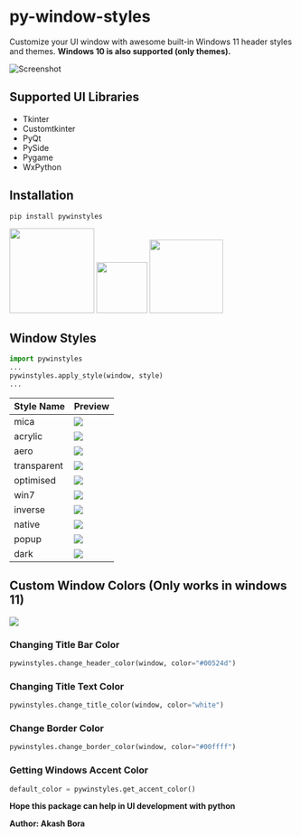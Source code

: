 # py-window-styles

Customize your UI window with awesome built-in Windows 11 header styles and themes.
**Windows 10 is also supported (only themes).**

![Screenshot](https://github.com/Akascape/py-window-styles/assets/89206401/986062c0-30a0-4289-929a-e5e2440b8dd1)

## Supported UI Libraries
- Tkinter
- Customtkinter
- PyQt
- PySide
- Pygame
- WxPython
  
## Installation
```
pip install pywinstyles
```
<img src="https://img.shields.io/badge/Platform-Windows-informational?" width="150"> [<img src="https://img.shields.io/pypi/v/pywinstyles?style=flat" width="90">](https://pypi.org/project/pywinstyles)
[<img src="https://static.pepy.tech/badge/pywinstyles" width="130">](https://pepy.tech/project/pywinstyles)

## Window Styles
```python
import pywinstyles
...
pywinstyles.apply_style(window, style)
...
```
| Style Name | Preview |
|-----------| ------------|
| mica |  ![](https://user-images.githubusercontent.com/89206401/222347983-d840bee2-a100-40b4-a418-1a604bfc67d4.jpg) |
| acrylic | ![](https://github.com/Akascape/py-window-styles/assets/89206401/cbd54b23-0626-44c7-a89a-6359517ed1a5) |
| aero | ![](https://user-images.githubusercontent.com/89206401/223035861-ca4a1c52-7475-43a9-b197-1c06bb4ecec7.jpg)|
| transparent | ![](https://github.com/Akascape/py-window-styles/assets/89206401/317e9c4e-be27-444e-aa22-02b625e94960)  |
| optimised | ![](https://user-images.githubusercontent.com/89206401/246128698-726ba674-843b-46ef-8a4d-8732b66a13a3.jpg) |
| win7 | ![](https://github.com/Akascape/py-window-styles/assets/89206401/b01585b4-0e50-471d-ae34-c3eec9607511) |
| inverse | ![](https://github.com/Akascape/py-window-styles/assets/89206401/b7c18335-7498-43ca-bea2-6c35255a7c92) |
| native |  ![](https://github.com/Akascape/py-window-styles/assets/89206401/3047d165-006f-4386-88a8-b5272f740ed2) |
| popup | ![](https://github.com/Akascape/py-window-styles/assets/89206401/dac6672e-99e8-4abc-b779-aed25c32ed09) |
| dark | ![](https://github.com/Akascape/py-window-styles/assets/89206401/ca41fa22-ed9d-437f-8574-bf0a13218747) |

## Custom Window Colors (Only works in windows 11)
![](https://user-images.githubusercontent.com/89206401/222352861-8af5703c-a64c-4c67-9192-29ffa0e3b4b5.jpg)
### Changing Title Bar Color
```python
pywinstyles.change_header_color(window, color="#00524d")  
```
### Changing Title Text Color
```python
pywinstyles.change_title_color(window, color="white") 
```
### Change Border Color
```python
pywinstyles.change_border_color(window, color="#00ffff")
```

### Getting Windows Accent Color
```python
default_color = pywinstyles.get_accent_color()
```

**Hope this package can help in UI development with python**

**Author: Akash Bora**

